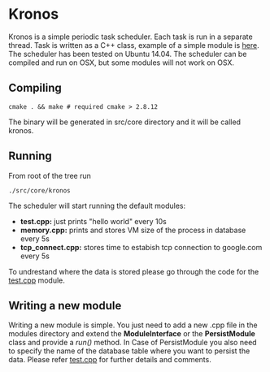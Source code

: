 # Kronos
Kronos is a simple periodic task scheduler. Each task is run in a separate thread. Task is written as a C++ class, example of a simple module is [here](src/modules/test.cpp). The scheduler has been tested on Ubuntu 14.04. The scheduler can be compiled and run on OSX, but some modules will not work on OSX.

## Compiling
```
cmake . && make # required cmake > 2.8.12
```
The binary will be generated in src/core directory and it will be called kronos.

## Running
From root of the tree run 
```
./src/core/kronos
```
The scheduler will start running the default modules:
- **test.cpp:** just prints "hello world" every 10s
- **memory.cpp:** prints and stores VM size of the process in database every 5s
- **tcp_connect.cpp:** stores time to estabish tcp connection to google.com every 5s

To undrestand where the data is stored please go through the code for the [test.cpp](src/modules/test.cpp) module.

## Writing a new module
Writing a new module is simple. You just need to add a new .cpp file in the modules directory and extend the **ModuleInterface** or
the **PersistModule** class and provide a *run()* method. In Case of PersistModule you also need to specify the name of the database table
where you want to persist the data. Please refer [test.cpp](src/modules/test.cpp) for further details and comments.
